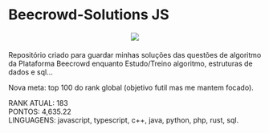 # Beecrowd-Solutions JS

<div align = 'center' style="margin-bottom: 20px;" >
    <a href='https://www.beecrowd.com.br/' target='_blank'>
        <img src='https://www.beecrowd.com.br/judge/img/5.0/logo-beecrowd.png' height='auto'/>
    </a>
</div>


Repositório criado para guardar minhas soluções das questões de algoritmo da Plataforma Beecrowd
enquanto Estudo/Treino algoritmo, estruturas de dados e sql...

Nova meta: top 100 do rank global (objetivo futil mas me mantem focado).

RANK ATUAL: 183</br>
PONTOS: 4,635.22</br>
LINGUAGENS: javascript, typescript, c++, java, python, php, rust, sql.